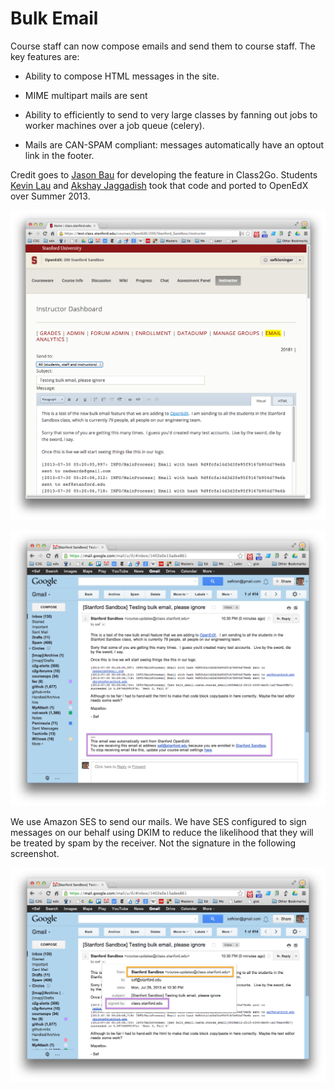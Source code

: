 # Bulk Email

Course staff can now compose emails and send them to course staff.  The
key features are:

* Ability to compose HTML messages in the site.
 
* MIME multipart mails are sent
 
* Ability to efficiently to send to very large classes by fanning out
  jobs to worker machines over a job queue (celery).

* Mails are CAN-SPAM compliant: messages automatically have an optout link in the footer.

Credit goes to [Jason Bau](jb) for developing the
feature in Class2Go.  Students [Kevin Lau](kl) and [Akshay
Jaggadish](aj) took that code and ported to OpenEdX over Summer
2013.

  [jb]: mailto:jbau@stanford.edu
  [kl]: mailto:kevluo@stanford.edu
  [aj]: mailto:akshayj@berkeley.edu

![Creating an email](image/bulkemail-editor.png)

![Resulting message](image/bulkemail-footer.png)

We use Amazon SES to send our mails.  We have SES configured to sign
messages on our behalf using DKIM to reduce the likelihood that they
will be treated by spam by the receiver.  Not the signature in the
following screenshot.

![Message is signed](image/bulkemail-dkim.png)

